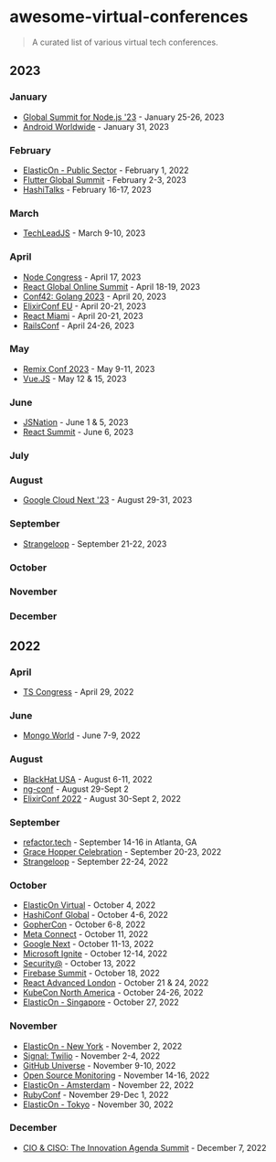 # awesome-virtual-conferences

> A curated list of various virtual tech conferences.

## 2023

### January

- [Global Summit for Node.js '23](https://events.geekle.us/nodejs2/) - January 25-26, 2023
- [Android Worldwide](https://androidstudygroup.github.io/conferences/online.html) - January 31, 2023

### February

- [ElasticOn - Public Sector](https://www.elasticon.com/event/be799612-a32f-4f7c-9b7b-c398cab9d0ac/summary) - February 1, 2022
- [Flutter Global Summit](https://events.geekle.us/flutter23/) - February 2-3, 2023
- [HashiTalks](https://events.hashicorp.com/hashitalks2023) - February 16-17, 2023

### March

- [TechLeadJS](https://techleadconf.com/) - March 9-10, 2023

### April

- [Node Congress](https://nodecongress.com/) - April 17, 2023
- [React Global Online Summit](https://events.geekle.us/react23/) - April 18-19, 2023
- [Conf42: Golang 2023](https://www.conf42.com/golang2023) - April 20, 2023
- [ElixirConf EU](https://www.elixirconf.eu/) - April 20-21, 2023
- [React Miami](https://www.reactmiami.com/) - April 20-21, 2023
- [RailsConf](https://railsconf.org/) - April 24-26, 2023

### May

- [Remix Conf 2023](https://remix.run/conf/2023) - May 9-11, 2023
- [Vue.JS](https://vuejslive.com/) - May 12 & 15, 2023

### June

- [JSNation](https://jsnation.com/) - June 1 & 5, 2023
- [React Summit](https://reactsummit.com/) - June 6, 2023

### July

### August

- [Google Cloud Next '23](https://cloud.withgoogle.com/next) - August 29-31, 2023

### September

- [Strangeloop](https://ti.to/strange-loop/2023) - September 21-22, 2023

### October

### November

### December

## 2022

### April

- [TS Congress](https://typescriptcongress.com/) - April 29, 2022

### June

- [Mongo World](https://www.mongodb.com/world-2022) - June 7-9, 2022

### August

- [BlackHat USA](https://www.blackhat.com/us-22/) - August 6-11, 2022
- [ng-conf](https://2022.ng-conf.org/) - August 29-Sept 2
- [ElixirConf 2022](https://2022.elixirconf.com/) - August 30-Sept 2, 2022

### September

- [refactor.tech]() - September 14-16 in Atlanta, GA
- [Grace Hopper Celebration](https://www.gracehoppercelebration.com/?utm_source=Website&utm_medium=linkedin&utm_campaign=website-reg-bizz) - September 20-23, 2022
- [Strangeloop](https://thestrangeloop.com/) - September 22-24, 2022

### October

- [ElasticOn Virtual](https://www.elasticon.com/event/2807197b-14f8-4864-ad07-e31163347cbb/summary) - October 4, 2022
- [HashiConf Global](https://hashiconf.com/global/) - October 4-6, 2022
- [GopherCon](https://www.gophercon.com/) - October 6-8, 2022
- [Meta Connect](https://metaconnect.com/en-us/) - October 11, 2022
- [Google Next](https://cloud.withgoogle.com/next) - October 11-13, 2022
- [Microsoft Ignite](https://ignite.microsoft.com/en-US/home) - October 12-14, 2022
- [Security@](https://securityat.hackerone.events/2022/2167693) - October 13, 2022
- [Firebase Summit](https://firebase.google.com/summit) - October 18, 2022
- [React Advanced London](https://reactadvanced.com/) - October 21 & 24, 2022
- [KubeCon North America](https://events.linuxfoundation.org/kubecon-cloudnativecon-north-america/) - October 24-26, 2022
- [ElasticOn - Singapore](https://www.elasticon.com/event/0093d67e-9371-4648-bc36-bc3dd272ecd7/summary) - October 27, 2022

### November

- [ElasticOn - New York](https://www.elasticon.com/event/ccdcb931-6512-4913-8a4e-cfdf3797ac2e/summary) - November 2, 2022
- [Signal: Twilio](https://www.signal2022.com/twilio) - November 2-4, 2022
- [GitHub Universe](https://www.githubuniverse.com/) - November 9-10, 2022
- [Open Source Monitoring](https://osmc.de/) - November 14-16, 2022
- [ElasticOn - Amsterdam](https://www.elasticon.com/event/219c94f3-d39d-4b92-889e-9f5033bce099/summary) - November 22, 2022
- [RubyConf](https://rubyconf.org/) - November 29-Dec 1, 2022
- [ElasticOn - Tokyo](https://www.elasticon.com/event/d10b9524-5bd9-4355-aa2e-f01b63580506/summary) - November 30, 2022

### December

- [CIO & CISO: The Innovation Agenda Summit](https://events.foundryco.com/event-series/the-innovation-agenda-december-2022/) - December 7, 2022
